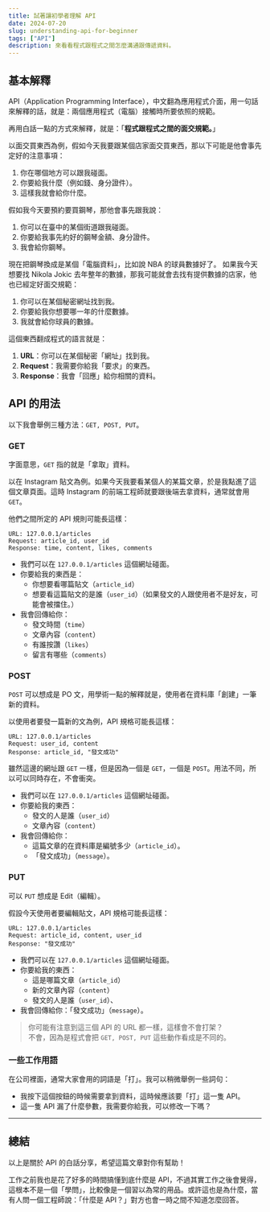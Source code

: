 ```yaml
---
title: 試著讓初學者理解 API
date: 2024-07-20
slug: understanding-api-for-beginner
tags: ["API"]
description: 來看看程式跟程式之間怎麼溝通跟傳遞資料。
---
```


## 基本解釋

API（Application Programming Interface），中文翻為應用程式介面，用一句話來解釋的話，就是：兩個應用程式（電腦）接觸時所要依照的規範。

再用白話一點的方式來解釋，就是：「**程式跟程式之間的面交規範。**」

以面交買東西為例，假如今天我要跟某個店家面交買東西，那以下可能是他會事先定好的注意事項：

1. 你在哪個地方可以跟我碰面。
2. 你要給我什麼（例如錢、身分證件）。
3. 這樣我就會給你什麼。

假如我今天要預約要買鋼琴，那他會事先跟我說：

1. 你可以在臺中的某個街道跟我碰面。
2. 你要給我事先約好的鋼琴金額、身分證件。
3. 我會給你鋼琴。

現在把鋼琴換成是某個「電腦資料」，比如說 NBA 的球員數據好了。
如果我今天想要找 Nikola Jokic 去年整年的數據，那我可能就會去找有提供數據的店家，他也已經定好面交規範：

1. 你可以在某個秘密網址找到我。
2. 你要給我你想要哪一年的什麼數據。
3. 我就會給你球員的數據。

這個東西翻成程式的語言就是：

1. **URL**：你可以在某個秘密「網址」找到我。
2. **Request**：我需要你給我「要求」的東西。
3. **Response**：我會「回應」給你相關的資料。

## API 的用法

以下我會舉例三種方法：`GET, POST, PUT`。

### GET

字面意思，`GET` 指的就是「拿取」資料。

以在 Instagram 貼文為例。如果今天我要看某個人的某篇文章，於是我點進了這個文章頁面。這時 Instagram 的前端工程師就要跟後端去拿資料，通常就會用 `GET`。

他們之間所定的 API 規則可能長這樣：

```
URL: 127.0.0.1/articles
Request: article_id, user_id
Response: time, content, likes, comments
```

- 我們可以在 `127.0.0.1/articles` 這個網址碰面。
- 你要給我的東西是：
  - 你想要看哪篇貼文（`article_id`）
  - 想要看這篇貼文的是誰（`user_id`）（如果發文的人跟使用者不是好友，可能會被擋住。）
- 我會回傳給你：
  - 發文時間（`time`）
  - 文章內容（`content`）
  - 有誰按讚（`likes`）
  - 留言有哪些（`comments`）

### POST

`POST` 可以想成是 PO 文，用學術一點的解釋就是，使用者在資料庫「創建」一筆新的資料。

以使用者要發一篇新的文為例，API 規格可能長這樣：

```
URL: 127.0.0.1/articles
Request: user_id, content
Response: article_id, "發文成功"
```

雖然這邊的網址跟 `GET` 一樣，但是因為一個是 `GET`，一個是 `POST`。用法不同，所以可以同時存在，不會衝突。

- 我們可以在 `127.0.0.1/articles` 這個網址碰面。
- 你要給我的東西：
  - 發文的人是誰（`user_id`）
  - 文章內容（`content`）
- 我會回傳給你：
  - 這篇文章的在資料庫是編號多少（`article_id`）。
  - 「發文成功」（`message`）。

### PUT

可以 `PUT` 想成是 Edit（編輯）。

假設今天使用者要編輯貼文，API 規格可能長這樣：

```
URL: 127.0.0.1/articles
Request: article_id, content, user_id
Response: "發文成功"
```

- 我們可以在 `127.0.0.1/articles` 這個網址碰面。
- 你要給我的東西：
  - 這是哪篇文章（`article_id`）
  - 新的文章內容（`content`）
  - 發文的人是誰（`user_id`）、
- 我會回傳給你：「發文成功」（`message`）。

> 你可能有注意到這三個 API 的 URL 都一樣，這樣會不會打架？<br>
> 不會，因為是程式會把 `GET, POST, PUT` 這些動作看成是不同的。

### 一些工作用語

在公司裡面，通常大家會用的詞語是「打」。我可以稍微舉例一些詞句：

- 我按下這個按鈕的時候需要拿到資料，這時候應該要「打」這一隻 API。
- 這一隻 API 漏了什麼參數，我需要你給我，可以修改一下嗎？

---

## 總結

以上是關於 API 的白話分享，希望這篇文章對你有幫助！

工作之前我也是花了好多的時間搞懂到底什麼是 API，不過其實工作之後會覺得，這根本不是一個「學問」，比較像是一個習以為常的用品。或許這也是為什麼，當有人問一個工程師說：「什麼是 API？」對方也會一時之間不知道怎麼回答。
